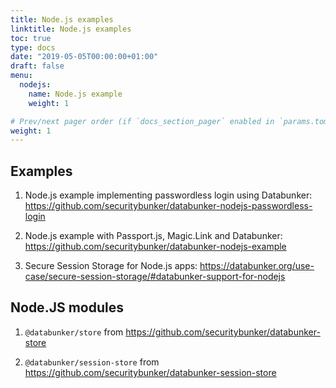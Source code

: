 ```yaml
---
title: Node.js examples
linktitle: Node.js examples
toc: true
type: docs
date: "2019-05-05T00:00:00+01:00"
draft: false
menu:
  nodejs:
    name: Node.js example
    weight: 1

# Prev/next pager order (if `docs_section_pager` enabled in `params.toml`)
weight: 1
---
```


## Examples
1. Node.js example implementing passwordless login using Databunker:
https://github.com/securitybunker/databunker-nodejs-passwordless-login

2. Node.js example with Passport.js, Magic.Link and Databunker:
https://github.com/securitybunker/databunker-nodejs-example

3. Secure Session Storage for Node.js apps:
https://databunker.org/use-case/secure-session-storage/#databunker-support-for-nodejs

## Node.JS modules

1. `@databunker/store` from https://github.com/securitybunker/databunker-store

2. `@databunker/session-store` from https://github.com/securitybunker/databunker-session-store
